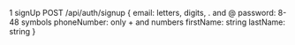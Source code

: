 1 signUp
POST /api/auth/signup
{
  email: letters, digits, . and @
  password: 8-48 symbols
  phoneNumber: only + and numbers
  firstName: string
  lastName: string
}
